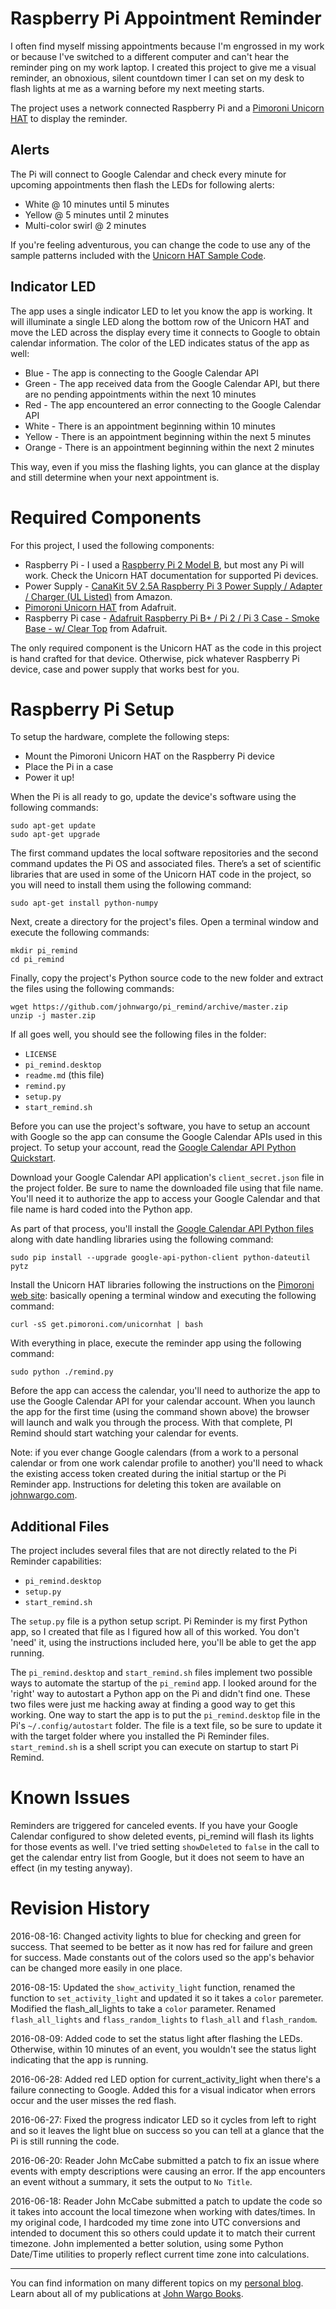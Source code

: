 Raspberry Pi Appointment Reminder
=================================
I often find myself missing appointments because I'm engrossed in my work or because I've switched to a different computer and can't hear the reminder ping on my work laptop. I created this project to give me a visual reminder, an obnoxious, silent countdown timer I can set on my desk to flash lights at me as a warning before my next meeting starts.

The project uses a network connected Raspberry Pi and a [Pimoroni Unicorn HAT](https://shop.pimoroni.com/collections/raspberry-pi/products/unicorn-phat) to display the reminder.

Alerts
------

The Pi will connect to Google Calendar and check every minute for upcoming appointments then flash the LEDs for following alerts:

* White @ 10 minutes until 5 minutes
* Yellow @ 5 minutes until 2 minutes
* Multi-color swirl @ 2 minutes

If you're feeling adventurous, you can change the code to use any of the sample patterns included with the [Unicorn HAT Sample Code](https://github.com/pimoroni/unicorn-hat/tree/master/python/examples).

Indicator LED
-------------

The app uses a single indicator LED to let you know the app is working. It will illuminate a single LED along the bottom row of the Unicorn HAT and move the LED across the display every time it connects to Google to obtain calendar information. The color of the LED indicates status of the app as well:

* Blue - The app is connecting to the Google Calendar API
* Green - The app received data from the Google Calendar API, but there are no pending appointments within the next 10 minutes
* Red - The app encountered an error connecting to the Google Calendar API
* White - There is an appointment beginning within 10 minutes
* Yellow - There is an appointment beginning within the next 5 minutes
* Orange - There is an appointment beginning within the next 2 minutes

This way, even if you miss the flashing lights, you can glance at the display and still determine when your next appointment is.

Required Components
=================================
For this project, I used the following components:

+ Raspberry Pi - I used a [Raspberry Pi 2 Model B](https://www.raspberrypi.org/), but most any Pi will work. Check the Unicorn HAT documentation for supported Pi devices.
+ Power Supply - [CanaKit 5V 2.5A Raspberry Pi 3 Power Supply / Adapter / Charger (UL Listed)](http://www.amazon.com/CanaKit-Raspberry-Supply-Adapter-Charger/dp/B00MARDJZ4) from Amazon.
+ [Pimoroni Unicorn HAT](https://shop.pimoroni.com/products/unicorn-hat) from Adafruit.
+ Raspberry Pi case - [Adafruit Raspberry Pi B+ / Pi 2 / Pi 3 Case - Smoke Base - w/ Clear Top](https://www.adafruit.com/products/2258) from Adafruit.

The only required component is the Unicorn HAT as the code in this project is hand crafted for that device. Otherwise, pick whatever Raspberry Pi device, case and power supply that works best for you.


Raspberry Pi Setup
=================================
To setup the hardware, complete the following steps:

+ Mount the Pimoroni Unicorn HAT on the Raspberry Pi device
+ Place the Pi in a case
+ Power it up!

When the Pi is all ready to go, update the device's software using the following commands:

	sudo apt-get update
	sudo apt-get upgrade

The first command updates the local software repositories and the second command updates the Pi OS and associated files. There’s a set of scientific libraries that are used in some of the Unicorn HAT code in the project, so you will need to install them using the following command:

    sudo apt-get install python-numpy

Next, create a directory for the project's files. Open a terminal window and execute the following commands:

	mkdir pi_remind
	cd pi_remind

Finally, copy the project's Python source code to the new folder and extract the files using the following commands:

	wget https://github.com/johnwargo/pi_remind/archive/master.zip
	unzip -j master.zip

If all goes well, you should see the following files in the folder:

- `LICENSE`
- `pi_remind.desktop`
- `readme.md` (this file)
- `remind.py`
- `setup.py`
- `start_remind.sh`

Before you can use the project's software, you have to setup an account with Google so the app can consume the Google Calendar APIs used in this project. To setup your account, read the [Google Calendar API Python Quickstart](https://developers.google.com/google-apps/calendar/quickstart/python).

Download your Google Calendar API application's `client_secret.json` file in the project folder. Be sure to name the downloaded file using that file name. You'll need it to authorize the app to access your Google Calendar and that file name is hard coded into the Python app.

As part of that process, you'll install the [Google Calendar API Python files](https://developers.google.com/api-client-library/python/start/installation) along with date handling libraries using the following command:

    sudo pip install --upgrade google-api-python-client python-dateutil pytz

Install the Unicorn HAT libraries following the instructions on the [Pimoroni web site](http://learn.pimoroni.com/tutorial/unicorn-hat/getting-started-with-unicorn-hat):
basically opening a terminal window and executing the following command:

    curl -sS get.pimoroni.com/unicornhat | bash

With everything in place, execute the reminder app using the following command:

    sudo python ./remind.py

Before the app can access the calendar, you'll need to authorize the app to use the Google Calendar API for your calendar account. When you launch the app for the first time (using the command shown above) the browser will launch and walk you through the process. With that complete, PI Remind should start watching your calendar for events.

Note: if you ever change Google calendars (from a work to a personal calendar or from one work calendar profile to another) you'll need to whack the existing access token created during the initial startup or the Pi Reminder app. Instructions for deleting this token are available on [johnwargo.com](http://www.johnwargo.com/index.php/microcontrollers-single-board-computers/pi-reminder-%E2%80%93-delete-google-calendar-access-authorization-token.html).


Additional Files
---------------------------------
The project includes several files that are not directly related to the Pi Reminder capabilities: 

- `pi_remind.desktop`
- `setup.py`
- `start_remind.sh`

The `setup.py` file is a python setup script. Pi Reminder is my first Python app, so I created that file as I figured how all of this worked. You don't 'need' it, using the instructions included here, you'll be able to get the app running.

The `pi_remind.desktop` and `start_remind.sh` files implement two possible ways to automate the startup of the `pi_remind` app.  I looked around for the 'right' way to autostart a Python app on the Pi and didn't find one. These two files were just me hacking away at finding a good way to get this working. One way to start the app is to put the `pi_remind.desktop` file in the Pi's `~/.config/autostart` folder. The file is a text file, so be sure to update it with the target folder where you installed the Pi Reminder files. `start_remind.sh` is a shell script you can execute on startup to start Pi Remind.
  

Known Issues
=================================
Reminders are triggered for canceled events. If you have your Google Calendar configured to show deleted events, pi_remind will flash its lights for those events as well. I've tried setting `showDeleted` to `false` in the call to get the calendar entry list from Google, but it does not seem to have an effect (in my testing anyway).

Revision History
=================================
2016-08-16: Changed activity lights to blue for checking and green for success. That seemed to be better as it now has red for failure and green for success. Made constants out of the colors used so the app's behavior can be changed more easily in one place. 

2016-08-15: Updated the `show_activity_light` function, renamed the function to `set_activity_light` and updated it so it takes a `color` paremeter. Modified the flash_all_lights to take a `color` parameter. Renamed `flash_all_lights` and `flass_random_lights` to `flash_all` and `flash_random`.
 
2016-08-09: Added code to set the status light after flashing the LEDs. Otherwise, within 10 minutes of an event, you wouldn't see the status light indicating that the app is running. 

2016-06-28: Added red LED option for current_activity_light when there's a failure connecting to Google. Added this for a visual indicator when errors occur and the user misses the red flash.
 
2016-06-27: Fixed the progress indicator LED so it cycles from left to right and so it leaves the light blue on success so you can tell at a glance that the Pi is still running the code.

2016-06-20: Reader John McCabe submitted a patch to fix an issue where events with empty descriptions were causing an error. If the app encounters an event without a summary, it sets the output to `No Title`.

2016-06-18: Reader John McCabe submitted a patch to update the code so it takes into account the local timezone when working with dates/times. In my original code, I hardcoded my time zone into UTC conversions and intended to document this so others could update it to match their current timezone. John implemented a better solution, using some Python Date/Time utilities to properly reflect current time zone into calculations.  


***

You can find information on many different topics on my [personal blog](http://www.johnwargo.com). Learn about all of my publications at [John Wargo Books](http://www.johnwargobooks.com). 